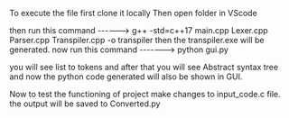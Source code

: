 To execute the file first clone it locally 
Then open folder in VScode 

then run this command ------>   g++ -std=c++17 main.cpp Lexer.cpp Parser.cpp Transpiler.cpp -o transpiler
then the transpiler.exe will be generated.
now run this command ------->   python gui.py

you will see list to tokens 
and after that you will see Abstract syntax tree
and now the python code generated will also be shown in GUI.

Now to test the functioning of project make changes to input_code.c file.
the output will be saved to Converted.py
